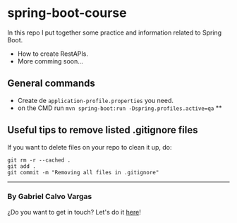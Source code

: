# spring-boot-course

In this repo I put together some practice and information related to Spring Boot.

- How to create RestAPIs.
- More comming soon...

## General commands

- Create de `application-profile.properties` you need.
- on the CMD run `mvn spring-boot:run -Dspring.profiles.active=qa` **


## Useful tips to remove listed .gitignore files

If you want to delete files on your repo to clean it up, do:
```
git rm -r --cached .
git add .
git commit -m "Removing all files in .gitignore"
```

___

### By Gabriel Calvo Vargas

¿Do you want to get in touch? Let's do it [here](https://www.linkedin.com/in/gabriel-calvo-vargas-932b3357/)! 
